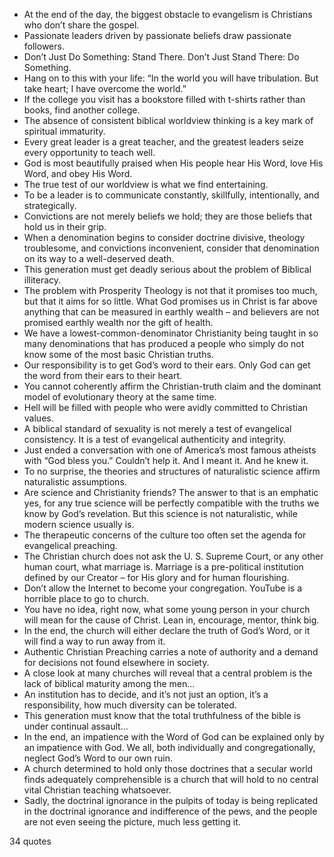  - At the end of the day, the biggest obstacle to evangelism is Christians who don’t share the gospel.
 - Passionate leaders driven by passionate beliefs draw passionate followers.
 - Don’t Just Do Something: Stand There. Don’t Just Stand There: Do Something.
 - Hang on to this with your life: “In the world you will have tribulation. But take heart; I have overcome the world.”
 - If the college you visit has a bookstore filled with t-shirts rather than books, find another college.
 - The absence of consistent biblical worldview thinking is a key mark of spiritual immaturity.
 - Every great leader is a great teacher, and the greatest leaders seize every opportunity to teach well.
 - God is most beautifully praised when His people hear His Word, love His Word, and obey His Word.
 - The true test of our worldview is what we find entertaining.
 - To be a leader is to communicate constantly, skillfully, intentionally, and strategically.
 - Convictions are not merely beliefs we hold; they are those beliefs that hold us in their grip.
 - When a denomination begins to consider doctrine divisive, theology troublesome, and convictions inconvenient, consider that denomination on its way to a well-deserved death.
 - This generation must get deadly serious about the problem of Biblical illiteracy.
 - The problem with Prosperity Theology is not that it promises too much, but that it aims for so little. What God promises us in Christ is far above anything that can be measured in earthly wealth – and believers are not promised earthly wealth nor the gift of health.
 - We have a lowest-common-denominator Christianity being taught in so many denominations that has produced a people who simply do not know some of the most basic Christian truths.
 - Our responsibility is to get God’s word to their ears. Only God can get the word from their ears to their heart.
 - You cannot coherently affirm the Christian-truth claim and the dominant model of evolutionary theory at the same time.
 - Hell will be filled with people who were avidly committed to Christian values.
 - A biblical standard of sexuality is not merely a test of evangelical consistency. It is a test of evangelical authenticity and integrity.
 - Just ended a conversation with one of America’s most famous atheists with “God bless you.” Couldn’t help it. And I meant it. And he knew it.
 - To no surprise, the theories and structures of naturalistic science affirm naturalistic assumptions.
 - Are science and Christianity friends? The answer to that is an emphatic yes, for any true science will be perfectly compatible with the truths we know by God’s revelation. But this science is not naturalistic, while modern science usually is.
 - The therapeutic concerns of the culture too often set the agenda for evangelical preaching.
 - The Christian church does not ask the U. S. Supreme Court, or any other human court, what marriage is. Marriage is a pre-political institution defined by our Creator – for His glory and for human flourishing.
 - Don’t allow the Internet to become your congregation. YouTube is a horrible place to go to church.
 - You have no idea, right now, what some young person in your church will mean for the cause of Christ. Lean in, encourage, mentor, think big.
 - In the end, the church will either declare the truth of God’s Word, or it will find a way to run away from it.
 - Authentic Christian Preaching carries a note of authority and a demand for decisions not found elsewhere in society.
 - A close look at many churches will reveal that a central problem is the lack of biblical maturity among the men...
 - An institution has to decide, and it’s not just an option, it’s a responsibility, how much diversity can be tolerated.
 - This generation must know that the total truthfulness of the bible is under continual assault...
 - In the end, an impatience with the Word of God can be explained only by an impatience with God. We all, both individually and congregationally, neglect God’s Word to our own ruin.
 - A church determined to hold only those doctrines that a secular world finds adequately comprehensible is a church that will hold to no central vital Christian teaching whatsoever.
 - Sadly, the doctrinal ignorance in the pulpits of today is being replicated in the doctrinal ignorance and indifference of the pews, and the people are not even seeing the picture, much less getting it.

34 quotes